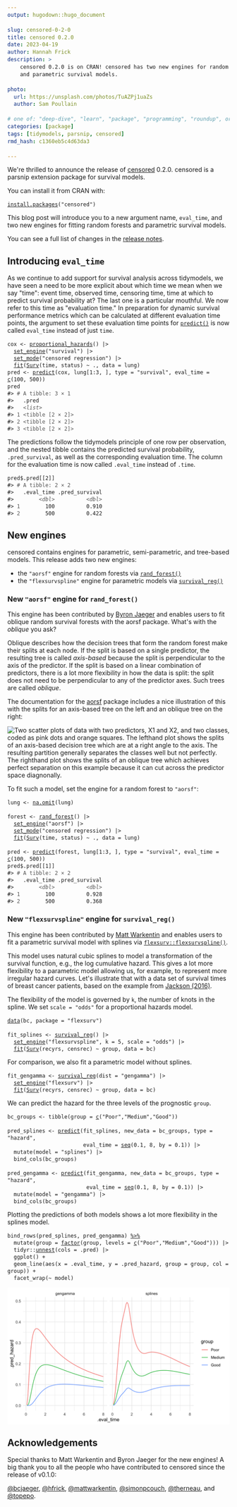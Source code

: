 ```yaml
---
output: hugodown::hugo_document

slug: censored-0-2-0
title: censored 0.2.0
date: 2023-04-19
author: Hannah Frick
description: >
    censored 0.2.0 is on CRAN! censored has two new engines for random forests 
    and parametric survival models.

photo:
  url: https://unsplash.com/photos/TuAZPj1uaZs
  author: Sam Poullain

# one of: "deep-dive", "learn", "package", "programming", "roundup", or "other"
categories: [package] 
tags: [tidymodels, parsnip, censored]
rmd_hash: c1360eb5c4d63da3

---
```


<!--
TODO:
* [x] Look over / edit the post's title in the yaml
* [x] Edit (or delete) the description; note this appears in the Twitter card
* [x] Pick category and tags (see existing with [`hugodown::tidy_show_meta()`](https://rdrr.io/pkg/hugodown/man/use_tidy_post.html))
* [x] Find photo & update yaml metadata
* [x] Create `thumbnail-sq.jpg`; height and width should be equal
* [x] Create `thumbnail-wd.jpg`; width should be >5x height
* [x] [`hugodown::use_tidy_thumbnails()`](https://rdrr.io/pkg/hugodown/man/use_tidy_post.html)
* [x] Add intro sentence, e.g. the standard tagline for the package
* [x] [`usethis::use_tidy_thanks()`](https://usethis.r-lib.org/reference/use_tidy_thanks.html)
-->

We're thrilled to announce the release of [censored](https://censored.tidymodels.org/) 0.2.0. censored is a parsnip extension package for survival models.

You can install it from CRAN with:

<div class="highlight">

<pre class='chroma'><code class='language-r' data-lang='r'><span><span class='nf'><a href='https://rdrr.io/r/utils/install.packages.html'>install.packages</a></span><span class='o'>(</span><span class='s'>"censored"</span><span class='o'>)</span></span></code></pre>

</div>

This blog post will introduce you to a new argument name, `eval_time`, and two new engines for fitting random forests and parametric survival models.

You can see a full list of changes in the [release notes](https://github.com/tidymodels/censored/releases/tag/v0.2.0).

## Introducing `eval_time`

As we continue to add support for survival analysis across tidymodels, we have seen a need to be more explicit about which time we mean when we say "time": event time, observed time, censoring time, time at which to predict survival probability at? The last one is a particular mouthful. We now refer to this time as "evaluation time." In preparation for dynamic survival performance metrics which can be calculated at different evaluation time points, the argument to set these evaluation time points for [`predict()`](https://rdrr.io/r/stats/predict.html) is now called `eval_time` instead of just `time`.

<div class="highlight">

<pre class='chroma'><code class='language-r' data-lang='r'><span><span class='nv'>cox</span> <span class='o'>&lt;-</span> <span class='nf'><a href='https://parsnip.tidymodels.org/reference/proportional_hazards.html'>proportional_hazards</a></span><span class='o'>(</span><span class='o'>)</span> <span class='o'>|&gt;</span> </span>
<span>  <span class='nf'><a href='https://parsnip.tidymodels.org/reference/set_engine.html'>set_engine</a></span><span class='o'>(</span><span class='s'>"survival"</span><span class='o'>)</span> <span class='o'>|&gt;</span> </span>
<span>  <span class='nf'><a href='https://parsnip.tidymodels.org/reference/set_args.html'>set_mode</a></span><span class='o'>(</span><span class='s'>"censored regression"</span><span class='o'>)</span> <span class='o'>|&gt;</span> </span>
<span>  <span class='nf'><a href='https://generics.r-lib.org/reference/fit.html'>fit</a></span><span class='o'>(</span><span class='nf'><a href='https://rdrr.io/pkg/survival/man/Surv.html'>Surv</a></span><span class='o'>(</span><span class='nv'>time</span>, <span class='nv'>status</span><span class='o'>)</span> <span class='o'>~</span> <span class='nv'>.</span>, data <span class='o'>=</span> <span class='nv'>lung</span><span class='o'>)</span></span>
<span><span class='nv'>pred</span> <span class='o'>&lt;-</span> <span class='nf'><a href='https://rdrr.io/r/stats/predict.html'>predict</a></span><span class='o'>(</span><span class='nv'>cox</span>, <span class='nv'>lung</span><span class='o'>[</span><span class='m'>1</span><span class='o'>:</span><span class='m'>3</span>, <span class='o'>]</span>, type <span class='o'>=</span> <span class='s'>"survival"</span>, eval_time <span class='o'>=</span> <span class='nf'><a href='https://rdrr.io/r/base/c.html'>c</a></span><span class='o'>(</span><span class='m'>100</span>, <span class='m'>500</span><span class='o'>)</span><span class='o'>)</span></span>
<span><span class='nv'>pred</span></span>
<span><span class='c'>#&gt; <span style='color: #555555;'># A tibble: 3 × 1</span></span></span>
<span><span class='c'>#&gt;   .pred           </span></span>
<span><span class='c'>#&gt;   <span style='color: #555555; font-style: italic;'>&lt;list&gt;</span>          </span></span>
<span><span class='c'>#&gt; <span style='color: #555555;'>1</span> <span style='color: #555555;'>&lt;tibble [2 × 2]&gt;</span></span></span>
<span><span class='c'>#&gt; <span style='color: #555555;'>2</span> <span style='color: #555555;'>&lt;tibble [2 × 2]&gt;</span></span></span>
<span><span class='c'>#&gt; <span style='color: #555555;'>3</span> <span style='color: #555555;'>&lt;tibble [2 × 2]&gt;</span></span></span>
<span></span></code></pre>

</div>

The predictions follow the tidymodels principle of one row per observation, and the nested tibble contains the predicted survival probability, `.pred_survival`, as well as the corresponding evaluation time. The column for the evaluation time is now called `.eval_time` instead of `.time`.

<div class="highlight">

<pre class='chroma'><code class='language-r' data-lang='r'><span><span class='nv'>pred</span><span class='o'>$</span><span class='nv'>.pred</span><span class='o'>[[</span><span class='m'>2</span><span class='o'>]</span><span class='o'>]</span></span>
<span><span class='c'>#&gt; <span style='color: #555555;'># A tibble: 2 × 2</span></span></span>
<span><span class='c'>#&gt;   .eval_time .pred_survival</span></span>
<span><span class='c'>#&gt;        <span style='color: #555555; font-style: italic;'>&lt;dbl&gt;</span>          <span style='color: #555555; font-style: italic;'>&lt;dbl&gt;</span></span></span>
<span><span class='c'>#&gt; <span style='color: #555555;'>1</span>        100          0.910</span></span>
<span><span class='c'>#&gt; <span style='color: #555555;'>2</span>        500          0.422</span></span>
<span></span></code></pre>

</div>

## New engines

censored contains engines for parametric, semi-parametric, and tree-based models. This release adds two new engines:

-   the `"aorsf"` engine for random forests via [`rand_forest()`](https://parsnip.tidymodels.org/reference/rand_forest.html)
-   the `"flexsurvspline"` engine for parametric models via [`survival_reg()`](https://parsnip.tidymodels.org/reference/survival_reg.html)

### New `"aorsf"` engine for `rand_forest()`

This engine has been contributed by [Byron Jaeger](https://github.com/bcjaeger) and enables users to fit oblique random survival forests with the aorsf package. What's with the *oblique* you ask?

Oblique describes how the decision trees that form the random forest make their splits at each node. If the split is based on a single predictor, the resulting tree is called *axis-based* because the split is perpendicular to the axis of the predictor. If the split is based on a linear combination of predictors, there is a lot more flexibility in how the data is split: the split does not need to be perpendicular to any of the predictor axes. Such trees are called *oblique*.

The documentation for the [aorsf](https://docs.ropensci.org/aorsf) package includes a nice illustration of this with the splits for an axis-based tree on the left and an oblique tree on the right:

![Two scatter plots of data with two predictors, X1 and X2, and two classes, coded as pink dots and orange squares. The lefthand plot shows the splits of an axis-based decision tree which are at a right angle to the axis. The resulting partition generally separates the classes well but not perfectly. The righthand plot shows the splits of an oblique tree which achieves perfect separation on this example because it can cut across the predictor space diagnonally.](https://docs.ropensci.org/aorsf/reference/figures/tree_axis_v_oblique.png)

To fit such a model, set the engine for a random forest to `"aorsf"`:

<div class="highlight">

<pre class='chroma'><code class='language-r' data-lang='r'><span><span class='nv'>lung</span> <span class='o'>&lt;-</span> <span class='nf'><a href='https://rdrr.io/r/stats/na.fail.html'>na.omit</a></span><span class='o'>(</span><span class='nv'>lung</span><span class='o'>)</span></span>
<span></span>
<span><span class='nv'>forest</span> <span class='o'>&lt;-</span> <span class='nf'><a href='https://parsnip.tidymodels.org/reference/rand_forest.html'>rand_forest</a></span><span class='o'>(</span><span class='o'>)</span> <span class='o'>|&gt;</span> </span>
<span>  <span class='nf'><a href='https://parsnip.tidymodels.org/reference/set_engine.html'>set_engine</a></span><span class='o'>(</span><span class='s'>"aorsf"</span><span class='o'>)</span> <span class='o'>|&gt;</span> </span>
<span>  <span class='nf'><a href='https://parsnip.tidymodels.org/reference/set_args.html'>set_mode</a></span><span class='o'>(</span><span class='s'>"censored regression"</span><span class='o'>)</span> <span class='o'>|&gt;</span> </span>
<span>  <span class='nf'><a href='https://generics.r-lib.org/reference/fit.html'>fit</a></span><span class='o'>(</span><span class='nf'><a href='https://rdrr.io/pkg/survival/man/Surv.html'>Surv</a></span><span class='o'>(</span><span class='nv'>time</span>, <span class='nv'>status</span><span class='o'>)</span> <span class='o'>~</span> <span class='nv'>.</span>, data <span class='o'>=</span> <span class='nv'>lung</span><span class='o'>)</span></span>
<span></span>
<span><span class='nv'>pred</span> <span class='o'>&lt;-</span> <span class='nf'><a href='https://rdrr.io/r/stats/predict.html'>predict</a></span><span class='o'>(</span><span class='nv'>forest</span>, <span class='nv'>lung</span><span class='o'>[</span><span class='m'>1</span><span class='o'>:</span><span class='m'>3</span>, <span class='o'>]</span>, type <span class='o'>=</span> <span class='s'>"survival"</span>, eval_time <span class='o'>=</span> <span class='nf'><a href='https://rdrr.io/r/base/c.html'>c</a></span><span class='o'>(</span><span class='m'>100</span>, <span class='m'>500</span><span class='o'>)</span><span class='o'>)</span></span>
<span><span class='nv'>pred</span><span class='o'>$</span><span class='nv'>.pred</span><span class='o'>[[</span><span class='m'>1</span><span class='o'>]</span><span class='o'>]</span></span>
<span><span class='c'>#&gt; <span style='color: #555555;'># A tibble: 2 × 2</span></span></span>
<span><span class='c'>#&gt;   .eval_time .pred_survival</span></span>
<span><span class='c'>#&gt;        <span style='color: #555555; font-style: italic;'>&lt;dbl&gt;</span>          <span style='color: #555555; font-style: italic;'>&lt;dbl&gt;</span></span></span>
<span><span class='c'>#&gt; <span style='color: #555555;'>1</span>        100          0.928</span></span>
<span><span class='c'>#&gt; <span style='color: #555555;'>2</span>        500          0.368</span></span>
<span></span></code></pre>

</div>

### New `"flexsurvspline"` engine for `survival_reg()`

This engine has been contributed by [Matt Warkentin](https://github.com/mattwarkentin) and enables users to fit a parametric survival model with splines via [`flexsurv::flexsurvspline()`](https://rdrr.io/pkg/flexsurv/man/flexsurvspline.html).

This model uses natural cubic splines to model a transformation of the survival function, e.g., the log cumulative hazard. This gives a lot more flexibility to a parametric model allowing us, for example, to represent more irregular hazard curves. Let's illustrate that with a data set of survival times of breast cancer patients, based on the example from [Jackson (2016)](https://www.jstatsoft.org/article/view/v070i08).

The flexibility of the model is governed by `k`, the number of knots in the spline. We set `scale = "odds"` for a proportional hazards model.

<div class="highlight">

<pre class='chroma'><code class='language-r' data-lang='r'><span><span class='nf'><a href='https://rdrr.io/r/utils/data.html'>data</a></span><span class='o'>(</span><span class='nv'>bc</span>, package <span class='o'>=</span> <span class='s'>"flexsurv"</span><span class='o'>)</span></span>
<span></span>
<span><span class='nv'>fit_splines</span> <span class='o'>&lt;-</span> <span class='nf'><a href='https://parsnip.tidymodels.org/reference/survival_reg.html'>survival_reg</a></span><span class='o'>(</span><span class='o'>)</span> <span class='o'>|&gt;</span> </span>
<span>  <span class='nf'><a href='https://parsnip.tidymodels.org/reference/set_engine.html'>set_engine</a></span><span class='o'>(</span><span class='s'>"flexsurvspline"</span>, k <span class='o'>=</span> <span class='m'>5</span>, scale <span class='o'>=</span> <span class='s'>"odds"</span><span class='o'>)</span> <span class='o'>|&gt;</span> </span>
<span>  <span class='nf'><a href='https://generics.r-lib.org/reference/fit.html'>fit</a></span><span class='o'>(</span><span class='nf'><a href='https://rdrr.io/pkg/survival/man/Surv.html'>Surv</a></span><span class='o'>(</span><span class='nv'>recyrs</span>, <span class='nv'>censrec</span><span class='o'>)</span> <span class='o'>~</span> <span class='nv'>group</span>, data <span class='o'>=</span> <span class='nv'>bc</span><span class='o'>)</span></span></code></pre>

</div>

For comparison, we also fit a parametric model without splines.

<div class="highlight">

<pre class='chroma'><code class='language-r' data-lang='r'><span><span class='nv'>fit_gengamma</span> <span class='o'>&lt;-</span> <span class='nf'><a href='https://parsnip.tidymodels.org/reference/survival_reg.html'>survival_reg</a></span><span class='o'>(</span>dist <span class='o'>=</span> <span class='s'>"gengamma"</span><span class='o'>)</span> <span class='o'>|&gt;</span> </span>
<span>  <span class='nf'><a href='https://parsnip.tidymodels.org/reference/set_engine.html'>set_engine</a></span><span class='o'>(</span><span class='s'>"flexsurv"</span><span class='o'>)</span> <span class='o'>|&gt;</span> </span>
<span>  <span class='nf'><a href='https://generics.r-lib.org/reference/fit.html'>fit</a></span><span class='o'>(</span><span class='nf'><a href='https://rdrr.io/pkg/survival/man/Surv.html'>Surv</a></span><span class='o'>(</span><span class='nv'>recyrs</span>, <span class='nv'>censrec</span><span class='o'>)</span> <span class='o'>~</span> <span class='nv'>group</span>, data <span class='o'>=</span> <span class='nv'>bc</span><span class='o'>)</span></span></code></pre>

</div>

We can predict the hazard for the three levels of the prognostic `group`.

<div class="highlight">

<pre class='chroma'><code class='language-r' data-lang='r'><span><span class='nv'>bc_groups</span> <span class='o'>&lt;-</span> <span class='nf'>tibble</span><span class='o'>(</span>group <span class='o'>=</span> <span class='nf'><a href='https://rdrr.io/r/base/c.html'>c</a></span><span class='o'>(</span><span class='s'>"Poor"</span>,<span class='s'>"Medium"</span>,<span class='s'>"Good"</span><span class='o'>)</span><span class='o'>)</span></span>
<span></span>
<span><span class='nv'>pred_splines</span> <span class='o'>&lt;-</span> <span class='nf'><a href='https://rdrr.io/r/stats/predict.html'>predict</a></span><span class='o'>(</span><span class='nv'>fit_splines</span>, new_data <span class='o'>=</span> <span class='nv'>bc_groups</span>, type <span class='o'>=</span> <span class='s'>"hazard"</span>, </span>
<span>                        eval_time <span class='o'>=</span> <span class='nf'><a href='https://rdrr.io/r/base/seq.html'>seq</a></span><span class='o'>(</span><span class='m'>0.1</span>, <span class='m'>8</span>, by <span class='o'>=</span> <span class='m'>0.1</span><span class='o'>)</span><span class='o'>)</span> <span class='o'>|&gt;</span> </span>
<span>  <span class='nf'>mutate</span><span class='o'>(</span>model <span class='o'>=</span> <span class='s'>"splines"</span><span class='o'>)</span> <span class='o'>|&gt;</span> </span>
<span>  <span class='nf'>bind_cols</span><span class='o'>(</span><span class='nv'>bc_groups</span><span class='o'>)</span></span>
<span></span>
<span><span class='nv'>pred_gengamma</span> <span class='o'>&lt;-</span> <span class='nf'><a href='https://rdrr.io/r/stats/predict.html'>predict</a></span><span class='o'>(</span><span class='nv'>fit_gengamma</span>, new_data <span class='o'>=</span> <span class='nv'>bc_groups</span>, type <span class='o'>=</span> <span class='s'>"hazard"</span>, </span>
<span>                         eval_time <span class='o'>=</span> <span class='nf'><a href='https://rdrr.io/r/base/seq.html'>seq</a></span><span class='o'>(</span><span class='m'>0.1</span>, <span class='m'>8</span>, by <span class='o'>=</span> <span class='m'>0.1</span><span class='o'>)</span><span class='o'>)</span> <span class='o'>|&gt;</span> </span>
<span>  <span class='nf'>mutate</span><span class='o'>(</span>model <span class='o'>=</span> <span class='s'>"gengamma"</span><span class='o'>)</span> <span class='o'>|&gt;</span> </span>
<span>  <span class='nf'>bind_cols</span><span class='o'>(</span><span class='nv'>bc_groups</span><span class='o'>)</span></span></code></pre>

</div>

Plotting the predictions of both models shows a lot more flexibility in the splines model.

<div class="highlight">

<pre class='chroma'><code class='language-r' data-lang='r'><span><span class='nf'>bind_rows</span><span class='o'>(</span><span class='nv'>pred_splines</span>, <span class='nv'>pred_gengamma</span><span class='o'>)</span> <span class='o'><a href='https://magrittr.tidyverse.org/reference/pipe.html'>%&gt;%</a></span> </span>
<span>  <span class='nf'>mutate</span><span class='o'>(</span>group <span class='o'>=</span> <span class='nf'><a href='https://rdrr.io/r/base/factor.html'>factor</a></span><span class='o'>(</span><span class='nv'>group</span>, levels <span class='o'>=</span> <span class='nf'><a href='https://rdrr.io/r/base/c.html'>c</a></span><span class='o'>(</span><span class='s'>"Poor"</span>,<span class='s'>"Medium"</span>,<span class='s'>"Good"</span><span class='o'>)</span><span class='o'>)</span><span class='o'>)</span> <span class='o'>|&gt;</span> </span>
<span>  <span class='nf'>tidyr</span><span class='nf'>::</span><span class='nf'><a href='https://tidyr.tidyverse.org/reference/unnest.html'>unnest</a></span><span class='o'>(</span>cols <span class='o'>=</span> <span class='nv'>.pred</span><span class='o'>)</span> <span class='o'>|&gt;</span> </span>
<span>  <span class='nf'>ggplot</span><span class='o'>(</span><span class='o'>)</span> <span class='o'>+</span></span>
<span>  <span class='nf'>geom_line</span><span class='o'>(</span><span class='nf'>aes</span><span class='o'>(</span>x <span class='o'>=</span> <span class='nv'>.eval_time</span>, y <span class='o'>=</span> <span class='nv'>.pred_hazard</span>, group <span class='o'>=</span> <span class='nv'>group</span>, col <span class='o'>=</span> <span class='nv'>group</span><span class='o'>)</span><span class='o'>)</span> <span class='o'>+</span></span>
<span>  <span class='nf'>facet_wrap</span><span class='o'>(</span><span class='o'>~</span> <span class='nv'>model</span><span class='o'>)</span></span>
</code></pre>
<img src="figs/unnamed-chunk-8-1.png" alt="Two panels side by side, showing the predicted hazard curves for the three prognostic groups from the parametric model on the left and the spline model on the right. The curves for the spline model show more wiggliness, having more flexibility to adapt to the data than the curves from the parametric model which have to follow a generalized gamma distribution." width="700px" style="display: block; margin: auto;" />

</div>

## Acknowledgements

Special thanks to Matt Warkentin and Byron Jaeger for the new engines! A big thank you to all the people who have contributed to censored since the release of v0.1.0:

[@bcjaeger](https://github.com/bcjaeger), [@hfrick](https://github.com/hfrick), [@mattwarkentin](https://github.com/mattwarkentin), [@simonpcouch](https://github.com/simonpcouch), [@therneau](https://github.com/therneau), and [@topepo](https://github.com/topepo).

